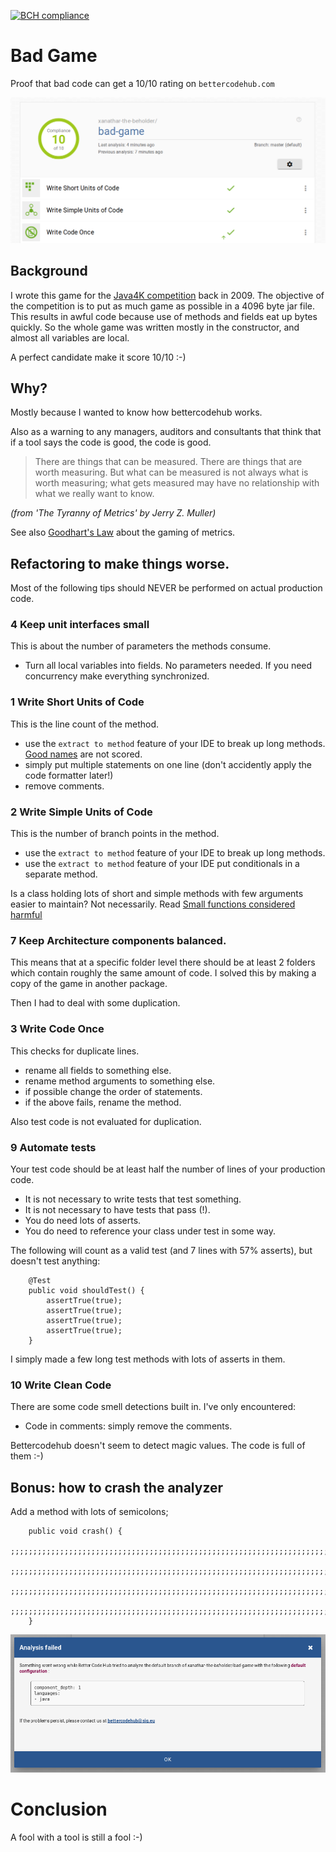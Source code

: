 [![BCH compliance](https://bettercodehub.com/edge/badge/xanathar-the-beholder/bad-game?branch=master)](https://bettercodehub.com/)

# Bad Game

Proof that bad code can get a 10/10 rating on `bettercodehub.com`

![BCH compliance](./bettercodehub-20180908.png)

## Background

I wrote this game for the [Java4K competition](http://www.java4k.com/index.php?action=games&method=view&gid=216) back in 2009. 
The objective of the competition is to put as much game as possible in a 4096 byte jar file.
This results in awful code because use of methods and fields eat up bytes quickly.
So the whole game was written mostly in the constructor, and almost all variables are local.

A perfect candidate make it score 10/10 :-)

## Why?

Mostly because I wanted to know how bettercodehub works.

Also as a warning to any managers, auditors and consultants that think that if a tool says the code is good, the code is good.

> There are things that can be measured. There are things that are worth measuring. But what can be measured is not always what is worth measuring; what gets measured may have no relationship with what we really want to know.

_(from 'The Tyranny of Metrics' by Jerry Z. Muller)_

See also [Goodhart's Law](https://en.wikipedia.org/wiki/Goodhart%27s_law) about the gaming of metrics.

## Refactoring to make things worse.

Most of the following tips should NEVER be performed on actual production code. 

### 4 Keep unit interfaces small

This is about the number of parameters the methods consume.
- Turn all local variables into fields. No parameters needed. If you need concurrency make everything synchronized.

### 1 Write Short Units of Code

This is the line count of the method. 
- use the `extract to method` feature of your IDE to break up long methods. [Good names](https://www.youtube.com/watch?v=SctS56YQ6fg) are not scored.
- simply put multiple statements on one line (don't accidently apply the code formatter later!)
- remove comments.

### 2 Write Simple Units of Code

This is the number of branch points in the method.
- use the `extract to method` feature of your IDE to break up long methods.
- use the `extract to method` feature of your IDE put conditionals in a separate method.

Is a class holding lots of short and simple methods with few arguments easier to maintain? 
Not necessarily. Read [Small functions considered harmful](https://medium.com/@copyconstruct/small-functions-considered-harmful-91035d316c29)

### 7 Keep Architecture components balanced.

This means that at a specific folder level there should be at least 2 folders which contain roughly the same amount of code.
I solved this by making a copy of the game in another package.

Then I had to deal with some duplication.

### 3 Write Code Once  

This checks for duplicate lines. 
- rename all fields to something else.
- rename method arguments to something else.
- if possible change the order of statements.
- if the above fails, rename the method.

Also test code is not evaluated for duplication. 

### 9 Automate tests

Your test code should be at least half the number of lines of your production code.
- It is not necessary to write tests that test something. 
- It is not necessary to have tests that pass (!).
- You do need lots of asserts.
- You do need to reference your class under test in some way.

The following will count as a valid test (and 7 lines with 57% asserts), but doesn't test anything:

```
    @Test
    public void shouldTest() {
        assertTrue(true);
        assertTrue(true);
        assertTrue(true);
        assertTrue(true);
    }
```

I simply made a few long test methods with lots of asserts in them.
 
### 10 Write Clean Code

There are some code smell detections built in. I've only encountered:
- Code in comments: simply remove the comments.

Bettercodehub doesn't seem to detect magic values. The code is full of them :-)

## Bonus: how to crash the analyzer

Add a method with lots of semicolons;

```
    public void crash() {
        ;;;;;;;;;;;;;;;;;;;;;;;;;;;;;;;;;;;;;;;;;;;;;;;;;;;;;;;;;;;;;;;;;;;;;;;;;;;;;;;;;;;;;;;;;
        ;;;;;;;;;;;;;;;;;;;;;;;;;;;;;;;;;;;;;;;;;;;;;;;;;;;;;;;;;;;;;;;;;;;;;;;;;;;;;;;;;;;;;;;;;
        ;;;;;;;;;;;;;;;;;;;;;;;;;;;;;;;;;;;;;;;;;;;;;;;;;;;;;;;;;;;;;;;;;;;;;;;;;;;;;;;;;;;;;;;;;
        ;;;;;;;;;;;;;;;;;;;;;;;;;;;;;;;;;;;;;;;;;;;;;;;;;;;;;;;;;;;;;;;;;;;;;;;;;;;;;;;;;;;;;;;;;
    }
```

![BCH crashes on semicolons](./bch-semicolon-crash.png)

# Conclusion

A fool with a tool is still a fool :-)

